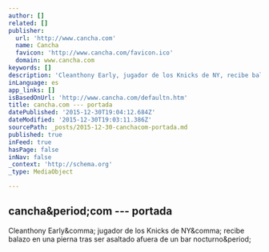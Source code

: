 ```yaml
---
author: []
related: []
publisher:
  url: 'http://www.cancha.com'
  name: Cancha
  favicon: 'http://www.cancha.com/favicon.ico'
  domain: www.cancha.com
keywords: []
description: 'Cleanthony Early, jugador de los Knicks de NY, recibe balazo en una pierna tras ser asaltado afuera de un bar nocturno.'
inLanguage: es
app_links: []
isBasedOnUrl: 'http://www.cancha.com/defaultn.htm'
title: cancha.com --- portada
datePublished: '2015-12-30T19:04:12.684Z'
dateModified: '2015-12-30T19:03:11.386Z'
sourcePath: _posts/2015-12-30-canchacom-portada.md
published: true
inFeed: true
hasPage: false
inNav: false
_context: 'http://schema.org'
_type: MediaObject

---
```

<article style=""><h1>cancha&amp;period;com --- portada</h1><p>Cleanthony Early&amp;comma; jugador de los Knicks de NY&amp;comma; recibe balazo en una pierna tras ser asaltado afuera de un bar nocturno&amp;period;</p></article>